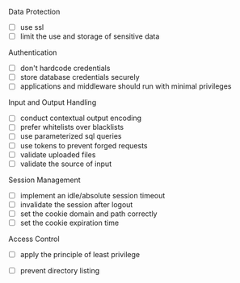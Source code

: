 Data Protection
- [ ] use ssl
- [ ] limit the use and storage of sensitive data

Authentication
- [ ] don't hardcode credentials
- [ ] store database credentials securely
- [ ] applications and middleware should run with minimal privileges

Input and Output Handling
- [ ] conduct contextual output encoding
- [ ] prefer whitelists over blacklists
- [ ] use parameterized sql queries
- [ ] use tokens to prevent forged requests
- [ ] validate uploaded files
- [ ] validate the source of input

Session Management
- [ ] implement an idle/absolute session timeout
- [ ] invalidate the session after logout
- [ ] set the cookie domain and path correctly
- [ ] set the cookie expiration time

Access Control
- [ ] apply the principle of least privilege
- [ ] prevent directory listing

